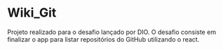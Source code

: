 # Wiki_Git
Projeto realizado para o desafio lançado por DIO. O desafio consiste em finalizar o app para listar repositórios do GitHub utilizando o react.
